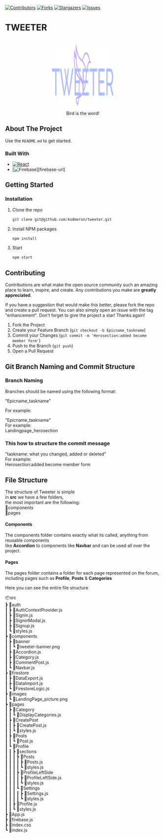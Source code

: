 [![Contributors][contributors-shield]][contributors-url]
[![Forks][forks-shield]][forks-url]
[![Stargazers][stars-shield]][stars-url]
[![Issues][issues-shield]][issues-url]

# TWEETER

<!-- PROJECT LOGO -->
<br />
<div align="center">
  <a href="">
    <img src="/public/images/logo/tweeter-medium.png" alt="Logo" width="200" height="200">
  </a>

  <p align="center">
    Bird is the word!
  </p>
</div>

<!-- ABOUT THE PROJECT -->

## About The Project

Use the `README.md` to get started.

### Built With

- [![React][react.js]][react-url]
- [![Firebase]][firebase-url]


<!-- GETTING STARTED -->

## Getting Started

### Installation

1. Clone the repo
   ```sh
   git clone git@github.com:kodmeron/tweeter.git
   ```
1. Install NPM packages
   ```sh
   npm install
   ```
1. Start
   ```js
   npm start
   ```

<!-- CONTRIBUTING -->

## Contributing

Contributions are what make the open source community such an amazing place to learn, inspire, and create. Any contributions you make are **greatly appreciated**.

If you have a suggestion that would make this better, please fork the repo and create a pull request. You can also simply open an issue with the tag "enhancement".
Don't forget to give the project a star! Thanks again!

1. Fork the Project
2. Create your Feature Branch (`git checkout -b Epicname_taskname`)
3. Commit your Changes (`git commit -m 'Herosection:added become member form'`)
4. Push to the Branch (`git push`)
5. Open a Pull Request

## Git Branch Naming and Commit Structure

### Branch Naming
Branches should be named using the following format:

"Epicname_taskname"

For example:

"Epicname_taskname"
</br>
For example:</br>
Landingpage_herosection

### This how to structure the commit message

"taskname: what you changed, added or deleted"
</br>
For example: </br>
Herosection:added become member form


<!-- File Structure -->
## File Structure
The structure of Tweeter is simple </br>
in **src** we have a few folders, </br>
the most important are the following: </br>
📂components </br>
📂pages </br>

#### Components

The components folder contains exactly what its called, anything from reusable components <br/>
like **Accordion** to components like **Navbar** and can be used all over the project.


#### Pages

The pages folder contains a folder for each page represented on the forum, <br/>
including pages such as **Profile**, **Posts** & **Categories**



Here you can see the entire file structure <br/>

📦src </br>
 ┣ 📂auth </br>
 ┃ ┣ 📜AuthContextProvider.js </br>
 ┃ ┣ 📜Signin.js </br>
 ┃ ┣ 📜SigninModal.js </br>
 ┃ ┣ 📜Signup.js </br>
 ┃ ┗ 📜styles.js </br>
 ┣ 📂components </br>
 ┃ ┣ 📂banner </br>
 ┃ ┃ ┗ 📜tweeter-banner.png </br>
 ┃ ┣ 📜Accordion.js </br>
 ┃ ┣ 📜Category.js </br>
 ┃ ┣ 📜CommentPost.js </br>
 ┃ ┗ 📜Navbar.js </br>
 ┣ 📂firestore </br>
 ┃ ┣ 📜DataExport.js </br>
 ┃ ┣ 📜DataImport.js </br>
 ┃ ┗ 📜FirestoreLogic.js </br>
 ┣ 📂images </br>
 ┃ ┗ 📜LandingPage_picture.png </br>
 ┣ 📂pages </br>
 ┃ ┣ 📂Category </br>
 ┃ ┃ ┗ 📜DisplayCategories.js </br>
 ┃ ┣ 📂CreatePost </br>
 ┃ ┃ ┣ 📜CreatePost.js </br>
 ┃ ┃ ┗ 📜styles.js </br>
 ┃ ┣ 📂Posts </br>
 ┃ ┃ ┗ 📜Post.js </br>
 ┃ ┗ 📂Profile </br>
 ┃ ┃ ┣ 📂sections </br>
 ┃ ┃ ┃ ┣ 📂Posts </br>
 ┃ ┃ ┃ ┃ ┣ 📜Posts.js </br>
 ┃ ┃ ┃ ┃ ┗ 📜styles.js </br>
 ┃ ┃ ┃ ┣ 📂ProfileLeftSide </br>
 ┃ ┃ ┃ ┃ ┣ 📜ProfileLeftSide.js </br>
 ┃ ┃ ┃ ┃ ┗ 📜styles.js </br>
 ┃ ┃ ┃ ┗ 📂Settings </br>
 ┃ ┃ ┃ ┃ ┣ 📜Settings.js </br>
 ┃ ┃ ┃ ┃ ┗ 📜styles.js </br>
 ┃ ┃ ┣ 📜Profile.js </br>
 ┃ ┃ ┗ 📜styles.js </br>
 ┣ 📜App.js </br>
 ┣ 📜firebase.js </br>
 ┣ 📜index.css </br>
 ┗ 📜index.js </br>


<!-- MARKDOWN LINKS & IMAGES -->
<!-- https://www.markdownguide.org/basic-syntax/#reference-style-links -->

[contributors-shield]: https://img.shields.io/github/contributors/kodmeron/tweeter.svg?style=for-the-badge
[contributors-url]: https://github.com/kodmeron/tweeter/graphs/contributors
[forks-shield]: https://img.shields.io/github/forks/kodmeron/tweeter.svg?style=for-the-badge
[forks-url]: https://github.com/kodmeron/tweeter/network/members
[stars-shield]: https://img.shields.io/github/stars/kodmeron/tweeter.svg?style=for-the-badge
[stars-url]: https://github.com/kodmeron/tweeter/stargazers
[issues-shield]: https://img.shields.io/github/issues/kodmeron/tweeter.svg?style=for-the-badge
[issues-url]: https://github.com/kodmeron/tweeter/issues
[product-screenshot]: images/screenshot.png
[next.js]: https://img.shields.io/badge/next.js-000000?style=for-the-badge&logo=nextdotjs&logoColor=white
[next-url]: https://nextjs.org/
[react.js]: https://img.shields.io/badge/React-20232A?style=for-the-badge&logo=react&logoColor=61DAFB
[react-url]: https://reactjs.org/
[vue.js]: https://img.shields.io/badge/Vue.js-35495E?style=for-the-badge&logo=vuedotjs&logoColor=4FC08D
[vue-url]: https://vuejs.org/
[angular.io]: https://img.shields.io/badge/Angular-DD0031?style=for-the-badge&logo=angular&logoColor=white
[angular-url]: https://angular.io/
[svelte.dev]: https://img.shields.io/badge/Svelte-4A4A55?style=for-the-badge&logo=svelte&logoColor=FF3E00
[svelte-url]: https://svelte.dev/
[laravel.com]: https://img.shields.io/badge/Laravel-FF2D20?style=for-the-badge&logo=laravel&logoColor=white
[laravel-url]: https://laravel.com
[bootstrap.com]: https://img.shields.io/badge/Bootstrap-563D7C?style=for-the-badge&logo=bootstrap&logoColor=white
[bootstrap-url]: https://getbootstrap.com
[jquery.com]: https://img.shields.io/badge/jQuery-0769AD?style=for-the-badge&logo=jquery&logoColor=white
[jquery-url]: https://jquery.com
[Firebase]: https://img.shields.io/badge/firebase-%23039BE5.svg?style=for-the-badge&logo=firebase